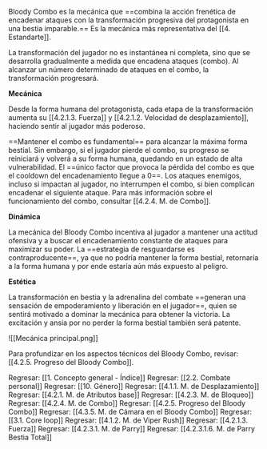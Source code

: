 
Bloody Combo es la mecánica que ==combina la acción frenética de encadenar ataques con la transformación progresiva del protagonista en una bestia imparable.== Es la mecánica más representativa del [[4. Estandarte]].

La transformación del jugador no es instantánea ni completa, sino que se desarrolla gradualmente a medida que encadena ataques (combo). Al alcanzar un número determinado de ataques en el combo, la transformación progresará.

**Mecánica**

Desde la forma humana del protagonista, cada etapa de la transformación aumenta su [[4.2.1.3. Fuerza]] y [[4.2.1.2. Velocidad de desplazamiento]], haciendo sentir al jugador más poderoso.

==Mantener el combo es fundamental== para alcanzar la máxima forma bestial. Sin embargo, si el jugador pierde el combo, su progreso se reiniciará y volverá a su forma humana, quedando en un estado de alta vulnerabilidad. El ==único factor que provoca la pérdida del combo es que el cooldown del encadenamiento llegue a 0==. Los ataques enemigos, incluso si impactan al jugador, no interrumpen el combo, si bien complican encadenar el siguiente ataque. Para más información sobre el funcionamiento del combo, consultar [[4.2.4. M. de Combo]].

**Dinámica**

La mecánica del Bloody Combo incentiva al jugador a mantener una actitud ofensiva y a buscar el encadenamiento constante de ataques para maximizar su poder. La ==estrategia de resguardarse es contraproducente==, ya que no podría mantener la forma bestial, retornaría a la forma humana y por ende estaría aún más expuesto al peligro.

**Estética**

La transformación en bestia y la adrenalina del combate ==generan una sensación de empoderamiento y liberación en el jugador==, quien se sentirá motivado a dominar la mecánica para obtener la victoria. La excitación y ansia por no perder la forma bestial también será patente.

![[Mecánica principal.png]]

Para profundizar en los aspectos técnicos del Bloody Combo, revisar: [[4.2.5. Progreso del Bloody Combo]].


Regresar: [[1. Concepto general - Índice]]
Regresar: [[2.2. Combate personal]]
Regresar: [[10. Género]]
Regresar: [[4.1.1. M. de Desplazamiento]]
Regresar: [[4.2.1. M. de Atributos base]]
Regresar: [[4.2.3. M. de Bloqueo]]
Regresar: [[4.2.4. M. de Combo]]
Regresar: [[4.2.5. Progreso del Bloody Combo]]
Regresar: [[4.3.5. M. de Cámara en el Bloody Combo]]
Regresar: [[3.1. Core loop]]
Regresar: [[4.1.2. M. de Viper Rush]]
Regresar: [[4.2.1.3. Fuerza]]
Regresar: [[4.2.3.1. M. de Parry]]
Regresar: [[4.2.3.1.6. M. de Parry Bestia Total]]